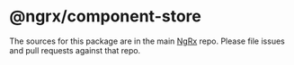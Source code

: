 # @ngrx/component-store

The sources for this package are in the main [NgRx](https://github.com/ngrx/platform) repo. Please file issues and pull requests against that repo.
